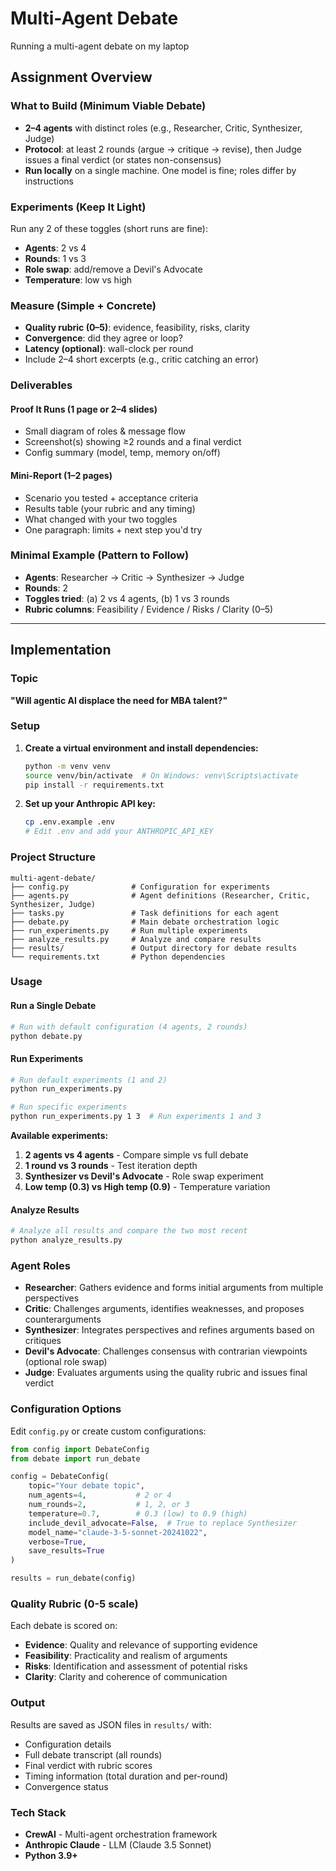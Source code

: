 # Multi-Agent Debate

Running a multi-agent debate on my laptop

## Assignment Overview

### What to Build (Minimum Viable Debate)

- **2–4 agents** with distinct roles (e.g., Researcher, Critic, Synthesizer, Judge)
- **Protocol**: at least 2 rounds (argue → critique → revise), then Judge issues a final verdict (or states non-consensus)
- **Run locally** on a single machine. One model is fine; roles differ by instructions

### Experiments (Keep It Light)

Run any 2 of these toggles (short runs are fine):

- **Agents**: 2 vs 4
- **Rounds**: 1 vs 3
- **Role swap**: add/remove a Devil's Advocate
- **Temperature**: low vs high

### Measure (Simple + Concrete)

- **Quality rubric (0–5)**: evidence, feasibility, risks, clarity
- **Convergence**: did they agree or loop?
- **Latency (optional)**: wall-clock per round
- Include 2–4 short excerpts (e.g., critic catching an error)

### Deliverables

#### Proof It Runs (1 page or 2–4 slides)

- Small diagram of roles & message flow
- Screenshot(s) showing ≥2 rounds and a final verdict
- Config summary (model, temp, memory on/off)

#### Mini-Report (1–2 pages)

- Scenario you tested + acceptance criteria
- Results table (your rubric and any timing)
- What changed with your two toggles
- One paragraph: limits + next step you'd try

### Minimal Example (Pattern to Follow)

- **Agents**: Researcher → Critic → Synthesizer → Judge
- **Rounds**: 2
- **Toggles tried**: (a) 2 vs 4 agents, (b) 1 vs 3 rounds
- **Rubric columns**: Feasibility / Evidence / Risks / Clarity (0–5)

---

## Implementation

### Topic
**"Will agentic AI displace the need for MBA talent?"**

### Setup

1. **Create a virtual environment and install dependencies:**
   ```bash
   python -m venv venv
   source venv/bin/activate  # On Windows: venv\Scripts\activate
   pip install -r requirements.txt
   ```

2. **Set up your Anthropic API key:**
   ```bash
   cp .env.example .env
   # Edit .env and add your ANTHROPIC_API_KEY
   ```

### Project Structure

```
multi-agent-debate/
├── config.py              # Configuration for experiments
├── agents.py              # Agent definitions (Researcher, Critic, Synthesizer, Judge)
├── tasks.py               # Task definitions for each agent
├── debate.py              # Main debate orchestration logic
├── run_experiments.py     # Run multiple experiments
├── analyze_results.py     # Analyze and compare results
├── results/               # Output directory for debate results
└── requirements.txt       # Python dependencies
```

### Usage

#### Run a Single Debate

```bash
# Run with default configuration (4 agents, 2 rounds)
python debate.py
```

#### Run Experiments

```bash
# Run default experiments (1 and 2)
python run_experiments.py

# Run specific experiments
python run_experiments.py 1 3  # Run experiments 1 and 3
```

**Available experiments:**
1. **2 agents vs 4 agents** - Compare simple vs full debate
2. **1 round vs 3 rounds** - Test iteration depth
3. **Synthesizer vs Devil's Advocate** - Role swap experiment
4. **Low temp (0.3) vs High temp (0.9)** - Temperature variation

#### Analyze Results

```bash
# Analyze all results and compare the two most recent
python analyze_results.py
```

### Agent Roles

- **Researcher**: Gathers evidence and forms initial arguments from multiple perspectives
- **Critic**: Challenges arguments, identifies weaknesses, and proposes counterarguments
- **Synthesizer**: Integrates perspectives and refines arguments based on critiques
- **Devil's Advocate**: Challenges consensus with contrarian viewpoints (optional role swap)
- **Judge**: Evaluates arguments using the quality rubric and issues final verdict

### Configuration Options

Edit `config.py` or create custom configurations:

```python
from config import DebateConfig
from debate import run_debate

config = DebateConfig(
    topic="Your debate topic",
    num_agents=4,           # 2 or 4
    num_rounds=2,           # 1, 2, or 3
    temperature=0.7,        # 0.3 (low) to 0.9 (high)
    include_devil_advocate=False,  # True to replace Synthesizer
    model_name="claude-3-5-sonnet-20241022",
    verbose=True,
    save_results=True
)

results = run_debate(config)
```

### Quality Rubric (0-5 scale)

Each debate is scored on:
- **Evidence**: Quality and relevance of supporting evidence
- **Feasibility**: Practicality and realism of arguments
- **Risks**: Identification and assessment of potential risks
- **Clarity**: Clarity and coherence of communication

### Output

Results are saved as JSON files in `results/` with:
- Configuration details
- Full debate transcript (all rounds)
- Final verdict with rubric scores
- Timing information (total duration and per-round)
- Convergence status

### Tech Stack

- **CrewAI** - Multi-agent orchestration framework
- **Anthropic Claude** - LLM (Claude 3.5 Sonnet)
- **Python 3.9+**
